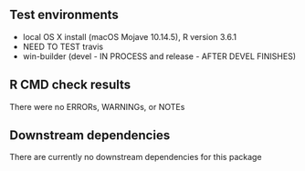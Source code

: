## Test environments
+ local OS X install (macOS Mojave 10.14.5), R version 3.6.1
+ NEED TO TEST travis
+ win-builder (devel - IN PROCESS and release - AFTER DEVEL FINISHES)

## R CMD check results
There were no ERRORs, WARNINGs, or NOTEs

## Downstream dependencies
There are currently no downstream dependencies for this package
